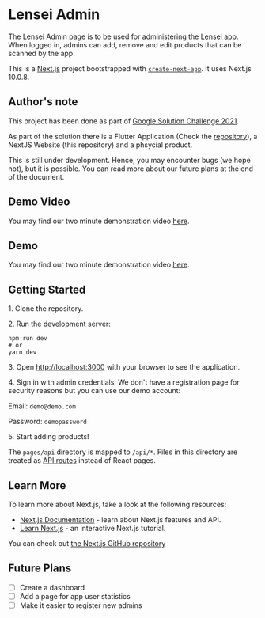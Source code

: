 # Lensei Admin
The Lensei Admin page is to be used for administering the [Lensei app](https://github.com/alestiago/google-solution-challenge). When logged in, admins can add, remove and edit products that can be scanned by the app.

This is a [Next.js](https://nextjs.org/) project bootstrapped with [`create-next-app`](https://github.com/vercel/next.js/tree/canary/packages/create-next-app). It uses Next.js 10.0.8.

## Author's note
This project has been done as part of [Google Solution Challenge 2021](https://developers.google.com/community/dsc-solution-challenge).

As part of the solution there is a Flutter Application (Check the [repository](https://github.com/alestiago/google-solution-challenge)), a NextJS Website (this repository) and a phsycial product.

This is still under development. Hence, you may encounter bugs (we hope not), but it is possible. You can read more about our future plans at the end of the document.

## Demo Video
You may find our two minute demonstration video [here]().

## Demo
You may find our two minute demonstration video [here](https://youtu.be/Vm8hjFXK3oc).

## Getting Started
1\. Clone the repository.

2\. Run the development server:
```
npm run dev
# or
yarn dev
```
3\. Open [http://localhost:3000](http://localhost:3000) with your browser to see the application.

4\. Sign in with admin credentials. We don't have a registration page for security reasons but you can use our demo account:

Email: `demo@demo.com`

Password: `demopassword`

5\. Start adding products!

The `pages/api` directory is mapped to `/api/*`. Files in this directory are treated as [API routes](https://nextjs.org/docs/api-routes/introduction) instead of React pages.

## Learn More
To learn more about Next.js, take a look at the following resources:

- [Next.js Documentation](https://nextjs.org/docs) - learn about Next.js features and API.
- [Learn Next.js](https://nextjs.org/learn) - an interactive Next.js tutorial.

You can check out [the Next.js GitHub repository](https://github.com/vercel/next.js/)

## Future Plans
- [ ] Create a dashboard
- [ ] Add a page for app user statistics
- [ ] Make it easier to register new admins
